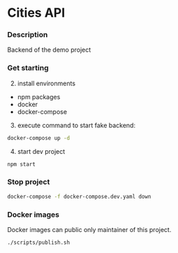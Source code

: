 # Cities API


### Description
Backend of the demo project


### Get starting
2) install environments
- npm packages
- docker
- docker-compose
3) execute command to start fake backend:
```bash
docker-compose up -d
```
4) start dev project
```bash
npm start
```


### Stop project
```bash
docker-compose -f docker-compose.dev.yaml down
```


### Docker images
Docker images can public only maintainer of this project.
```bash
./scripts/publish.sh
```
